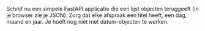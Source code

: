 Schrijf nu een simpele FastAPI applicatie die een lijst objecten teruggeeft (in je browser zie je JSON).
Zorg dat elke afspraak een titel heeft, een dag, maand en jaar.
Je hoeft nog niet met datum-objecten te werken.
